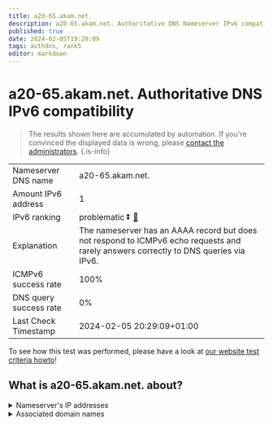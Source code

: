 ```yaml
---
title: a20-65.akam.net.
description: a20-65.akam.net. Authoritative DNS Nameserver IPv6 compatibility
published: true
date: 2024-02-05T19:29:09
tags: authdns, rank5
editor: markdown
---
```


# a20-65.akam.net. Authoritative DNS IPv6 compatibility

> The results shown here are accumulated by automation. If you're convinced the displayed data is wrong, please [contact the administrators](/howto/chat). 
{.is-info}




|   |   |
| - | - |
| Nameserver DNS name | a20-65.akam.net.
| Amount IPv6 address | 1
| IPv6 ranking | problematic :arrow_double_down: [🔗](/howto/ranking) |
| Explanation | The nameserver has an AAAA record but does not respond to ICMPv6 echo requests and rarely answers correctly to DNS queries via IPv6. |
| ICMPv6 success rate | 100%|
| DNS query success rate | 0% |
| Last Check Timestamp | 2024-02-05 20:29:09+01:00 |

To see how this test was performed, please have a look at [our website test criteria howto](/howto/testcriteria/authdns)!


## What is a20-65.akam.net. about?




<details>
<summary>Nameserver's IP addresses</summary>

2a02:26f0:67::41

</details>



<details>
<summary>Associated domain names</summary>

www.peacocktv.com

</details>
